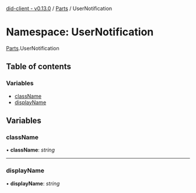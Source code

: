 [did-client - v0.13.0](../README.md) / [Parts](parts.md) / UserNotification

# Namespace: UserNotification

[Parts](parts.md).UserNotification

## Table of contents

### Variables

- [className](parts.usernotification.md#classname)
- [displayName](parts.usernotification.md#displayname)

## Variables

### className

• **className**: *string*

___

### displayName

• **displayName**: *string*
